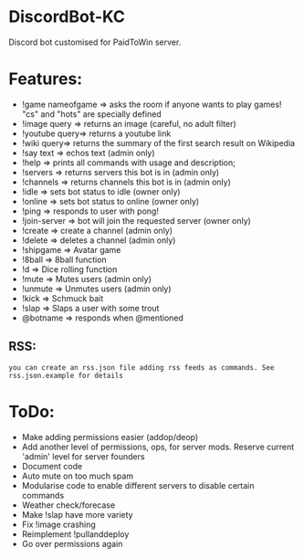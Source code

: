 # DiscordBot-KC
Discord bot customised for PaidToWin server.

# Features:
- !game nameofgame => asks the room if anyone wants to play games! "cs" and "hots" are specially defined
- !image query => returns an image (careful, no adult filter)
- !youtube query=> returns a youtube link
- !wiki query=> returns the summary of the first search result on Wikipedia
- !say text => echos text (admin only)
- !help => prints all commands with usage and description;
- !servers => returns servers this bot is in (admin only)
- !channels => returns channels this bot is in (admin only)
- !idle => sets bot status to idle (owner only)
- !online => sets bot status to online (owner only)
- !ping => responds to user with pong!
- !join-server => bot will join the requested server (owner only)
- !create => create a channel (admin only)
- !delete => deletes a channel (admin only)
- !shipgame => Avatar game
- !8ball => 8ball function
- !d => Dice rolling function
- !mute => Mutes users (admin only)
- !unmute => Unmutes users (admin only)
- !kick => Schmuck bait
- !slap => Slaps a user with some trout
- @botname => responds when @mentioned

## RSS:
    you can create an rss.json file adding rss feeds as commands. See rss.json.example for details

# ToDo:

- Make adding permissions easier (addop/deop)
- Add another level of permissions, ops, for server mods. Reserve current 'admin' level for server founders
- Document code
- Auto mute on too much spam
- Modularise code to enable different servers to disable certain commands
- Weather check/forecase
- Make !slap have more variety
- Fix !image crashing
- Reimplement !pullanddeploy
- Go over permissions again
